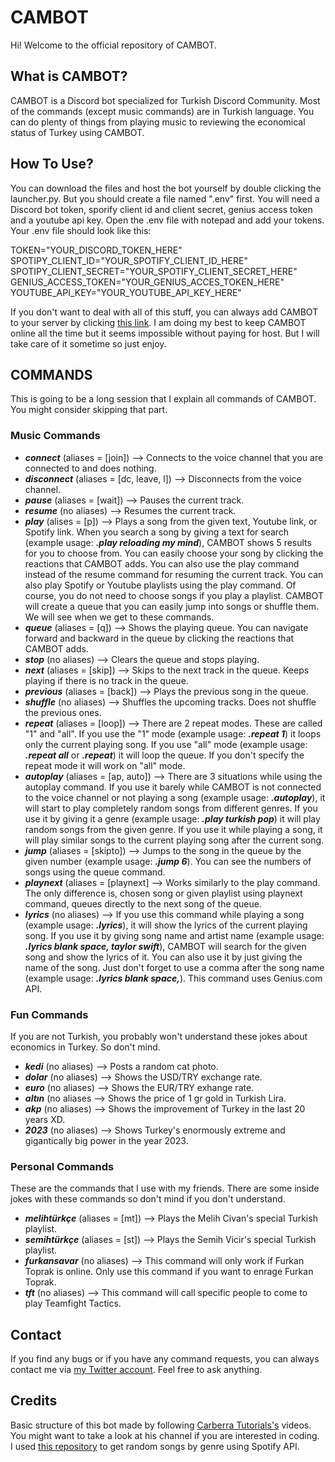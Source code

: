 # CAMBOT
Hi! Welcome to the official repository of CAMBOT.

## What is CAMBOT?
CAMBOT is a Discord bot specialized for Turkish Discord Community. Most of the commands (except music commands) are in Turkish language.
You can do plenty of things from playing music to reviewing the economical status of Turkey using CAMBOT.

## How To Use?
You can download the files and host the bot yourself by double clicking the launcher.py. But you should create a file named ".env" first. You will need a Discord bot token, sporify client id and client secret, genius access token and a youtube api key. Open the .env file with notepad and add your tokens. Your .env file should look like this:  

TOKEN="YOUR_DISCORD_TOKEN_HERE"  
SPOTIPY_CLIENT_ID="YOUR_SPOTIFY_CLIENT_ID_HERE"  
SPOTIPY_CLIENT_SECRET="YOUR_SPOTIFY_CLIENT_SECRET_HERE"  
GENIUS_ACCESS_TOKEN="YOUR_GENIUS_ACCES_TOKEN_HERE"  
YOUTUBE_API_KEY="YOUR_YOUTUBE_API_KEY_HERE"  

If you don't want to deal with all of this stuff, you can always add CAMBOT to your server by clicking [this link](google.com). I am doing my best to keep CAMBOT online all the time but it seems impossible without paying for host. But I will take care of it sometime so just enjoy.

## COMMANDS
This is going to be a long session that I explain all commands of CAMBOT. You might consider skipping that part.

### Music Commands
- ***connect*** (aliases = [join]) --> Connects to the voice channel that you are connected to and does nothing.  
- ***disconnect*** (aliases = [dc, leave, l]) --> Disconnects from the voice channel.  
- ***pause*** (aliases = [wait]) --> Pauses the current track.  
- ***resume*** (no aliases) --> Resumes the current track.  
- ***play*** (alises = [p]) --> Plays a song from the given text, Youtube link, or Spotify link. When you search a song by giving a text for search (example usage: ***.play reloading my mind***), CAMBOT shows 5 results for you to choose from. You can easily choose your song by clicking the reactions that CAMBOT adds. You can also use the play command instead of the resume command for resuming the current track. You can also play Spotify or Youtube playlists using the play command. Of course, you do not need to choose songs if you play a playlist. CAMBOT will create a queue that you can easily jump into songs or shuffle them. We will see when we get to these commands.
- ***queue*** (aliases = [q]) --> Shows the playing queue. You can navigate forward and backward in the queue by clicking the reactions that CAMBOT adds.
- ***stop*** (no  aliases) --> Clears the queue and stops playing.
- ***next*** (aliases = [skip]) --> Skips to the next track in the queue. Keeps playing if there is no track in the queue.
- ***previous*** (aliases = [back]) --> Plays the previous song in the queue.
- ***shuffle*** (no aliases) --> Shuffles the upcoming tracks. Does not shuffle the previous ones.
- ***repeat*** (aliases = [loop]) --> There are 2 repeat modes. These are called "1" and "all". If you use the "1" mode (example usage: ***.repeat 1***) it loops only the current playing song. If you use "all" mode (example usage: ***.repeat all*** or ***.repeat***) it will loop the queue. If you don't specify the repeat mode it will work on "all" mode.
- ***autoplay*** (aliases = [ap, auto]) --> There are 3 situations while using the autoplay command. If you use it barely while CAMBOT is not connected to the voice channel or not playing a song (example usage: ***.autoplay***), it will start to play completely random songs from different genres. If you use it by giving it a genre (example usage: ***.play turkish pop***) it will play random songs from the given genre. If you use it while playing a song, it will play similar songs to the current playing song after the current song.
- ***jump*** (aliases = [skipto]) --> Jumps to the song in the queue by the given number (example usage: ***.jump 6***). You can see the numbers of songs using the queue command.
- ***playnext*** (aliases = [playnext] --> Works similarly to the play command. The only difference is, chosen song or given playlist using playnext command, queues directly to the next song of the queue.
- ***lyrics*** (no aliases) --> If you use this command while playing a song (example usage: ***.lyrics***), it will show the lyrics of the current playing song. If you use it by giving song name and artist name (example usage: ***.lyrics blank space, taylor swift***), CAMBOT will search for the given song and show the lyrics of it. You can also use it by just giving the name of the song. Just don't forget to use a comma after the song name (example usage: ***.lyrics blank space,***). This command uses Genius.com API.

### Fun Commands
If you are not Turkish, you probably won't understand these jokes about economics in Turkey. So don't mind.
- ***kedi*** (no aliases) --> Posts a random cat photo.
- ***dolar*** (no aliases) --> Shows the USD/TRY exchange rate.
- ***euro*** (no aliases) --> Shows the EUR/TRY exhange rate.
- ***altın*** (no aliases --> Shows the price of 1 gr gold in Turkish Lira.
- ***akp*** (no aliases) --> Shows the improvement of Turkey in the last 20 years XD.
- ***2023*** (no aliases) --> Shows Turkey's enormously extreme and gigantically big power in the year 2023.

### Personal Commands
These are the commands that I use with my friends. There are some inside jokes with these commands so don't mind if you don't understand.
- ***melihtürkçe*** (aliases = [mt]) --> Plays the Melih Civan's special Turkish playlist.
- ***semihtürkçe*** (aliases = [st]) --> Plays the Semih Vicir's special Turkish playlist.
- ***furkansavar*** (no aliases) --> This command will only work if Furkan Toprak is online. Only use this command if you want to enrage Furkan Toprak.
- ***tft*** (no aliases) --> This command will call specific people to come to play Teamfight Tactics.

## Contact
If you find any bugs or if you have any command requests, you can always contact me via [my Twitter account](https://twitter.com/C4MCI). Feel free to ask anything.

## Credits
Basic structure of this bot made by following [Carberra Tutorials's](https://www.youtube.com/channel/UC13cYu7lec-oOcqQf5L-brg) videos. You might want to take a look at his channel if you are interested in coding.  
I used [this repository](https://github.com/ZipBomb/spotify-song-suggestion) to get random songs by genre using Spotify API.  
